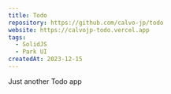 ```yaml
---
title: Todo
repository: https://github.com/calvo-jp/todo
website: https://calvojp-todo.vercel.app
tags:
  - SolidJS
  - Park UI
createdAt: 2023-12-15
---
```


Just another Todo app
